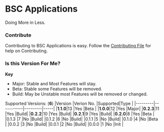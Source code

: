# BSC Applications
Doing More in Less.

### Contribute
Contributing to BSC Applications is easy. Follow the [Contributing File](https://github.com/BitSoftwareCo/BSC-Applications/blob/main/contribute.md) for help on Contributing.

### Is this Version For Me?
**Key**

- Major: Stable and Most Features will stay.
- Beta: Stable some Features will be removed.
- Build: May be Unstable most Features will be removed or changed.

Supported Versions: (**6**)
|Version  |Verion No. |Supported|Type |
|---------|-----------|---------|-----|
|**1.1.0**|13         |Yes      |Beta |
|**1.0.0**|12         |Yes      |Major|
|**0.2.3**|11         |Yes      |Build|
|**0.2.2**|10         |Yes      |Build|
|**0.2.1**|9          |Yes      |Build|
|**0.2.0**|8          |Yes      |Beta |
|0.1.3    |7          |No       |Build|
|0.1.2    |6          |No       |Build|
|0.1.1    |5          |No       |Build|
|0.1.0    |4          |No       |Beta |
|0.0.2    |3          |No       |Build|
|0.0.1    |2          |No       |Build|
|0.0.0    |1          |No       |Init |
